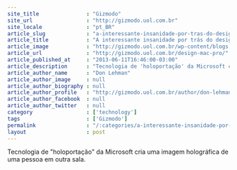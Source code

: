```yaml
---
site_title               : "Gizmodo"
site_url                 : "http://gizmodo.uol.com.br"
site_locale              : "pt_BR"
article_slug             : "a-interessante-insanidade-por-tras-do-design-do-novo-mac-pro"
article_title            : "A interessante insanidade por trás do design do novo Mac Pro"
article_image            : "http://gizmodo.uol.com.br/wp-content/blogs.dir/8/files/2013/06/k-bigpic11.jpg"
article_url              : "http://gizmodo.uol.com.br/design-mac-pro/"
article_published_at     : "2013-06-11T16:46:00-03:00"
article_description      : "Tecnologia de 'holoportação' da Microsoft cria uma imagem holográfica de uma pessoa em outra sala."
article_author_name      : "Don Lehman"
article_author_image     : null
article_author_biography : null
article_author_profile   : "http://gizmodo.uol.com.br/author/don-lehman/"
article_author_facebook  : null
article_author_twitter   : null
category                 : ['technology']
tags                     : ['Gizmodo']
permalink                : "/:categories/a-interessante-insanidade-por-tras-do-design-do-novo-mac-pro/"
layout                   : post
---
```


Tecnologia de "holoportação" da Microsoft cria uma imagem holográfica de uma pessoa em outra sala.
